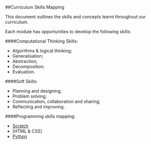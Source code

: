 ##Curriculum Skills Mapping

This document outlines the skills and concepts learnt throughout our curriculum.

Each module has opportunities to develop the following skills:

####Computational Thinking Skills:
+ Algorithms & logical thinking;     
+ Generalisation;
+ Abstraction;
+ Decomposition;
+ Evaluation.

####Soft Skills:
+ Planning and designing;
+ Problem solving;
+ Communication, collaboration and sharing;
+ Reflecting and improving.

####Programming skills mapping:
+ [Scratch](scratch-mapping.md)
+ [HTML & CSS]
+ [Python](python-mapping.md)
